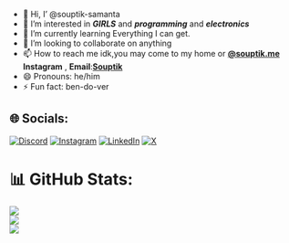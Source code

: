 - 👋 Hi, I’ @souptik-samanta
- 👀 I’m interested in **_GIRLS_** and **_programming_** and **_electronics_**
- 🌱 I’m currently learning Everything I can get.
- 💞️ I’m looking to collaborate on anything
- 📫 How to reach me idk,you may come to my home or [**@souptik.me**](https://www.instagram.com/souptik.me/) **Instagram** , **Email**:[**Souptik**](souptiksamanta20141188@gmail.com)
- 😄 Pronouns: he/him
- ⚡ Fun fact: ben-do-ver
## 🌐 Socials:
[![Discord](https://img.shields.io/badge/Discord-%237289DA.svg?logo=discord&logoColor=white)](https://discord.gg/souptik_) [![Instagram](https://img.shields.io/badge/Instagram-%23E4405F.svg?logo=Instagram&logoColor=white)](https://instagram.com/souptik.me) [![LinkedIn](https://img.shields.io/badge/LinkedIn-%230077B5.svg?logo=linkedin&logoColor=white)](https://linkedin.com/in/me-souptik) [![X](https://img.shields.io/badge/X-black.svg?logo=X&logoColor=white)](https://x.com/Souptik_samanta) 
# 📊 GitHub Stats:
![](https://github-readme-stats.vercel.app/api?username=souptik-samanta&theme=dark&hide_border=false&include_all_commits=true&count_private=true)<br/>
![](https://github-readme-streak-stats.herokuapp.com/?user=souptik-samanta&theme=dark&hide_border=false)<br/>
![](https://github-readme-stats.vercel.app/api/top-langs/?username=souptik-samanta&theme=dark&hide_border=false&include_all_commits=true&count_private=true&layout=compact)

<!---
souptik-samanta/souptik-samanta is a ✨ special ✨ repository because its `README.md` (this file) appears on your GitHub profile.
You can click the Preview link to take a look at your changes.
--->
